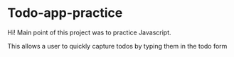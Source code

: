 # Todo-app-practice
Hi! Main point of this project was to practice Javascript.

This allows a user to quickly capture todos by typing them in the todo form 
